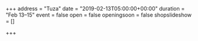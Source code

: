 +++
address = "Tuza"
date = "2019-02-13T05:00:00+00:00"
duration = "Feb 13–15"
event = false
open = false
openingsoon = false
shopslideshow = []

+++
